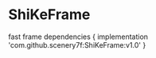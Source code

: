 # ShiKeFrame
fast frame
	dependencies {
	        implementation 'com.github.scenery7f:ShiKeFrame:v1.0'
	}
